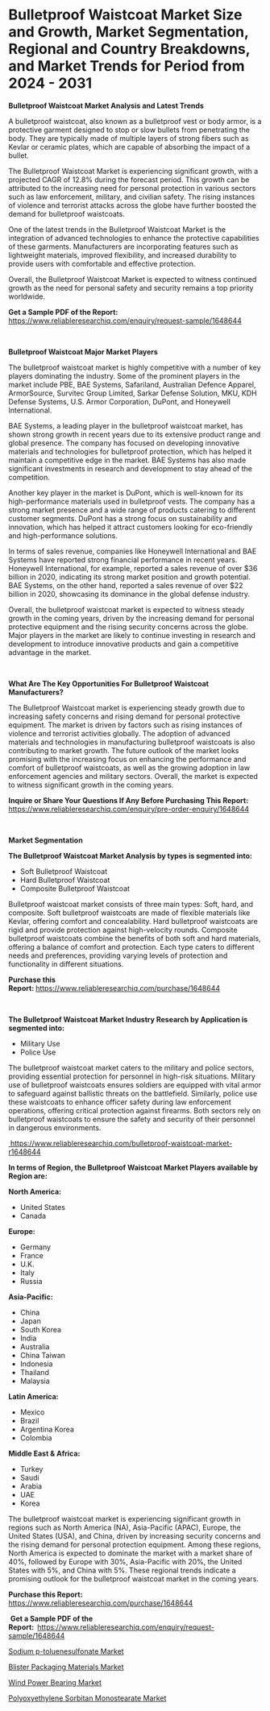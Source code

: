 <p><h1>Bulletproof Waistcoat Market Size and Growth, Market Segmentation, Regional and Country Breakdowns, and Market Trends for Period from 2024 -  2031</h1></p><p><strong>Bulletproof Waistcoat Market Analysis and Latest Trends</strong></p>
<p><p>A bulletproof waistcoat, also known as a bulletproof vest or body armor, is a protective garment designed to stop or slow bullets from penetrating the body. They are typically made of multiple layers of strong fibers such as Kevlar or ceramic plates, which are capable of absorbing the impact of a bullet.</p><p>The Bulletproof Waistcoat Market is experiencing significant growth, with a projected CAGR of 12.8% during the forecast period. This growth can be attributed to the increasing need for personal protection in various sectors such as law enforcement, military, and civilian safety. The rising instances of violence and terrorist attacks across the globe have further boosted the demand for bulletproof waistcoats.</p><p>One of the latest trends in the Bulletproof Waistcoat Market is the integration of advanced technologies to enhance the protective capabilities of these garments. Manufacturers are incorporating features such as lightweight materials, improved flexibility, and increased durability to provide users with comfortable and effective protection.</p><p>Overall, the Bulletproof Waistcoat Market is expected to witness continued growth as the need for personal safety and security remains a top priority worldwide.</p></p>
<p><strong>Get a Sample PDF of the Report:&nbsp;</strong> <a href="https://www.reliableresearchiq.com/enquiry/request-sample/1648644">https://www.reliableresearchiq.com/enquiry/request-sample/1648644</a></p>
<p>&nbsp;</p>
<p><strong>Bulletproof Waistcoat Major Market Players</strong></p>
<p><p>The bulletproof waistcoat market is highly competitive with a number of key players dominating the industry. Some of the prominent players in the market include PBE, BAE Systems, Safariland, Australian Defence Apparel, ArmorSource, Survitec Group Limited, Sarkar Defense Solution, MKU, KDH Defense Systems, U.S. Armor Corporation, DuPont, and Honeywell International.</p><p>BAE Systems, a leading player in the bulletproof waistcoat market, has shown strong growth in recent years due to its extensive product range and global presence. The company has focused on developing innovative materials and technologies for bulletproof protection, which has helped it maintain a competitive edge in the market. BAE Systems has also made significant investments in research and development to stay ahead of the competition.</p><p>Another key player in the market is DuPont, which is well-known for its high-performance materials used in bulletproof vests. The company has a strong market presence and a wide range of products catering to different customer segments. DuPont has a strong focus on sustainability and innovation, which has helped it attract customers looking for eco-friendly and high-performance solutions.</p><p>In terms of sales revenue, companies like Honeywell International and BAE Systems have reported strong financial performance in recent years. Honeywell International, for example, reported a sales revenue of over $36 billion in 2020, indicating its strong market position and growth potential. BAE Systems, on the other hand, reported a sales revenue of over $22 billion in 2020, showcasing its dominance in the global defense industry.</p><p>Overall, the bulletproof waistcoat market is expected to witness steady growth in the coming years, driven by the increasing demand for personal protective equipment and the rising security concerns across the globe. Major players in the market are likely to continue investing in research and development to introduce innovative products and gain a competitive advantage in the market.</p></p>
<p>&nbsp;</p>
<p><strong>What Are The Key Opportunities For Bulletproof Waistcoat Manufacturers?</strong></p>
<p><p>The Bulletproof Waistcoat market is experiencing steady growth due to increasing safety concerns and rising demand for personal protective equipment. The market is driven by factors such as rising instances of violence and terrorist activities globally. The adoption of advanced materials and technologies in manufacturing bulletproof waistcoats is also contributing to market growth. The future outlook of the market looks promising with the increasing focus on enhancing the performance and comfort of bulletproof waistcoats, as well as the growing adoption in law enforcement agencies and military sectors. Overall, the market is expected to witness significant growth in the coming years.</p></p>
<p><strong>Inquire or Share Your Questions If Any Before Purchasing This Report:</strong> <a href="https://www.reliableresearchiq.com/enquiry/pre-order-enquiry/1648644">https://www.reliableresearchiq.com/enquiry/pre-order-enquiry/1648644</a></p>
<p>&nbsp;</p>
<p><strong>Market Segmentation</strong></p>
<p><strong>The Bulletproof Waistcoat Market Analysis by types is segmented into:</strong></p>
<p><ul><li>Soft Bulletproof Waistcoat</li><li>Hard Bulletproof Waistcoat</li><li>Composite Bulletproof Waistcoat</li></ul></p>
<p><p>Bulletproof waistcoat market consists of three main types: Soft, hard, and composite. Soft bulletproof waistcoats are made of flexible materials like Kevlar, offering comfort and concealability. Hard bulletproof waistcoats are rigid and provide protection against high-velocity rounds. Composite bulletproof waistcoats combine the benefits of both soft and hard materials, offering a balance of comfort and protection. Each type caters to different needs and preferences, providing varying levels of protection and functionality in different situations.</p></p>
<p><strong>Purchase this Report:&nbsp;</strong><a href="https://www.reliableresearchiq.com/purchase/1648644">https://www.reliableresearchiq.com/purchase/1648644</a></p>
<p>&nbsp;</p>
<p><strong>The Bulletproof Waistcoat Market Industry Research by Application is segmented into:</strong></p>
<p><ul><li>Military Use</li><li>Police Use</li></ul></p>
<p><p>The bulletproof waistcoat market caters to the military and police sectors, providing essential protection for personnel in high-risk situations. Military use of bulletproof waistcoats ensures soldiers are equipped with vital armor to safeguard against ballistic threats on the battlefield. Similarly, police use these waistcoats to enhance officer safety during law enforcement operations, offering critical protection against firearms. Both sectors rely on bulletproof waistcoats to ensure the safety and security of their personnel in dangerous environments.</p></p>
<p><a href="https://www.reliableresearchiq.com/bulletproof-waistcoat-market-r1648644">&nbsp;https://www.reliableresearchiq.com/bulletproof-waistcoat-market-r1648644</a></p>
<p><strong>In terms of Region, the Bulletproof Waistcoat Market Players available by Region are:</strong></p>
<p>
    <p> <strong> North America: </strong>
        <ul>
            <li>United States</li>
            <li>Canada</li>
        </ul>
        </p> 
    <p> <strong> Europe: </strong>
        <ul>
            <li>Germany</li>
            <li>France</li>
            <li>U.K.</li>
            <li>Italy</li>
            <li>Russia</li>
        </ul>
        </p> 
    <p> <strong> Asia-Pacific: </strong>
        <ul>
            <li>China</li>
            <li>Japan</li>
            <li>South Korea</li>
            <li>India</li>
            <li>Australia</li>
            <li>China Taiwan</li>
            <li>Indonesia</li>
            <li>Thailand</li>
            <li>Malaysia</li>
        </ul>
        </p> 
    <p> <strong> Latin America: </strong>
        <ul>
            <li>Mexico</li>
            <li>Brazil</li>
            <li>Argentina Korea</li>
            <li>Colombia</li>
        </ul>
        </p> 
    <p> <strong> Middle East & Africa: </strong>
        <ul>
            <li>Turkey</li>
            <li>Saudi</li>
            <li>Arabia</li>
            <li>UAE</li>
            <li>Korea</li>
        </ul>
    </p>
    </p>
<p><p>The bulletproof waistcoat market is experiencing significant growth in regions such as North America (NA), Asia-Pacific (APAC), Europe, the United States (USA), and China, driven by increasing security concerns and the rising demand for personal protection equipment. Among these regions, North America is expected to dominate the market with a market share of 40%, followed by Europe with 30%, Asia-Pacific with 20%, the United States with 5%, and China with 5%. These regional trends indicate a promising outlook for the bulletproof waistcoat market in the coming years.</p></p>
<p><strong>Purchase this Report: </strong><a href="https://www.reliableresearchiq.com/purchase/1648644">https://www.reliableresearchiq.com/purchase/1648644</a></p>
<p>&nbsp;<strong>Get a Sample PDF of the Report:&nbsp;&nbsp;</strong><a href="https://www.reliableresearchiq.com/enquiry/request-sample/1648644">https://www.reliableresearchiq.com/enquiry/request-sample/1648644</a></p>
<p><strong></strong></p>
<p><p><a href="https://github.com/avakerr6577/Market-Research-Report-List-1/blob/main/sodium-p-toluenesulfonate-market.md">Sodium p-toluenesulfonate Market</a></p><p><a href="https://medium.com/@mdalsohelmia44/blister-packaging-materials-market-trends-focusing-on-blister-packaging-materials-market-insight-544eec12b83d">Blister Packaging Materials Market</a></p><p><a href="https://medium.com/@amandawbrown02/wind-power-bearing-market-global-market-share-and-ranking-overall-sales-and-demand-forecast-2024-2e23bc605b35">Wind Power Bearing Market</a></p><p><a href="https://github.com/trameciabutler45/Market-Research-Report-List-1/blob/main/polyoxyethylene-sorbitan-monostearate-market.md">Polyoxyethylene Sorbitan Monostearate Market</a></p></p>